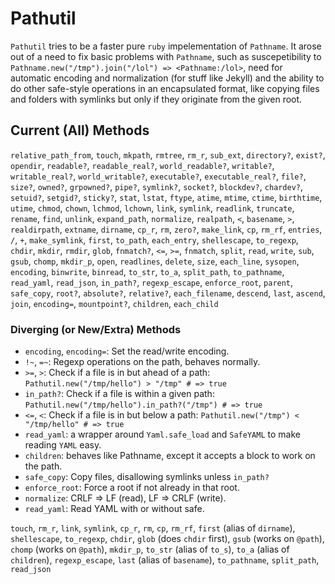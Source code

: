 # Pathutil

`Pathutil` tries to be a faster pure `ruby` impelementation of `Pathname`.  It
arose out of a need to fix basic problems with `Pathname`, such as suscepetibility
to `Pathname.new("/tmp").join("/lol") => <Pathname:/lol>`, need for automatic encoding
and normalization (for stuff like Jekyll) and the ability to do other safe-style
operations in an encapsulated format, like copying files and folders with
symlinks but only if they originate from the given root.

## Current (All) Methods

`relative_path_from`, `touch`, `mkpath`, `rmtree`, `rm_r`, `sub_ext`, `directory?`, `exist?`, `opendir`, `readable?`, `readable_real?`, `world_readable?`, `writable?`, `writable_real?`, `world_writable?`, `executable?`, `executable_real?`, `file?`, `size?`, `owned?`, `grpowned?`, `pipe?`, `symlink?`, `socket?`, `blockdev?`, `chardev?`, `setuid?`, `setgid?`, `sticky?`, `stat`, `lstat`, `ftype`, `atime`, `mtime`, `ctime`, `birthtime`, `utime`, `chmod`, `chown`, `lchmod`, `lchown`, `link`, `symlink`, `readlink`, `truncate`, `rename`, `find`, `unlink`, `expand_path`, `normalize`, `realpath`, `<`, `basename`, `>`, `realdirpath`, `extname`, `dirname`, `cp_r`, `rm`, `zero?`, `make_link`, `cp`, `rm_rf`, `entries`, `/`, `+`, `make_symlink`, `first`, `to_path`, `each_entry`, `shellescape`, `to_regexp`, `chdir`, `mkdir`, `rmdir`, `glob`, `fnmatch?`, `<=`, `>=`, `fnmatch`, `split`, `read`, `write`, `sub`, `gsub`, `chomp`, `mkdir_p`, `open`, `readlines`, `delete`, `size`, `each_line`, `sysopen`, `encoding`, `binwrite`, `binread`, `to_str`, `to_a`, `split_path`, `to_pathname`, `read_yaml`, `read_json`, `in_path?`, `regexp_escape`, `enforce_root`, `parent`, `safe_copy`, `root?`, `absolute?`, `relative?`, `each_filename`, `descend`, `last`, `ascend`, `join`, `encoding=`, `mountpoint?`, `children`, `each_child`

### Diverging (or New/Extra) Methods

- `encoding`, `encoding=`: Set the read/write encoding.
- `!~`, `=~`: Regexp operations on the path, behaves normally.
- `>=`, `>`: Check if a file is in but ahead of a path: `Pathutil.new("/tmp/hello") > "/tmp" # => true`
- `in_path?`: Check if a file is within a given path: `Pathutil.new("/tmp/hello").in_path?("/tmp") # => true`
- `<=`, `<`: Check if a file is in but below a path: `Pathutil.new("/tmp") < "/tmp/hello" # => true`
- `read_yaml`: a wrapper around `Yaml.safe_load` and `SafeYAML` to make reading `YAML` easy.
- `children`: behaves like Pathname, except it accepts a block to work on the path.
- `safe_copy`: Copy files, disallowing symlinks unless `in_path?`
- `enforce_root`: Force a root if not already in that root.
- `normalize`: CRLF => LF (read), LF => CRLF (write).
- `read_yaml`: Read YAML with or without safe.

`touch`, `rm_r`, `link`, `symlink`, `cp_r`, `rm`, `cp`, `rm_rf`, `first` (alias of `dirname`), `shellescape`, `to_regexp`, `chdir`, `glob` (does `chdir` first), `gsub` (works on `@path`), `chomp` (works on `@path`), `mkdir_p`, `to_str` (alias of `to_s`), `to_a` (alias of `children`), `regexp_escape`, `last` (alias of `basename`), `to_pathname`, `split_path`, `read_json`
